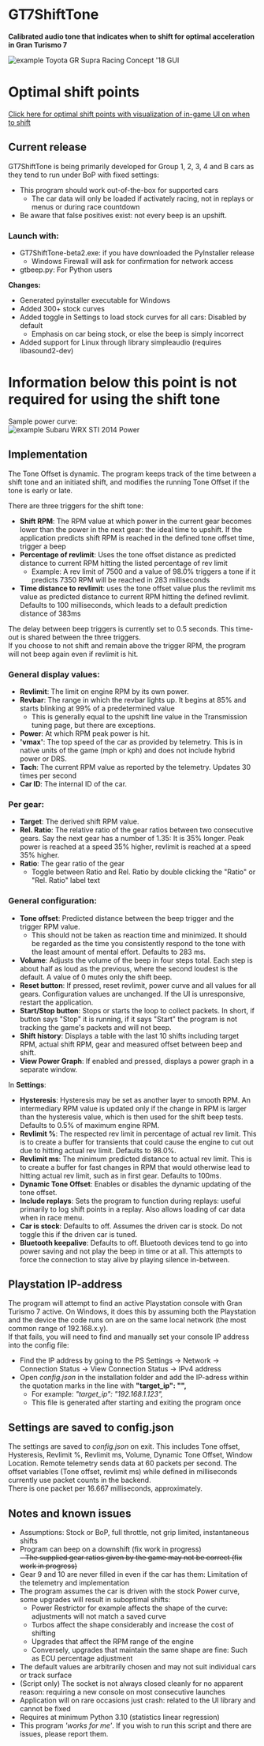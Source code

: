 # GT7ShiftTone

**Calibrated audio tone that indicates when to shift for optimal acceleration in Gran Turismo 7**

![example Toyota GR Supra Racing Concept '18 GUI](images/GUI-1.png)

# Optimal shift points
[Click here for optimal shift points with visualization of in-game UI on when to shift](/plots)

## Current release

GT7ShiftTone is being primarily developed for Group 1, 2, 3, 4 and B cars as they tend to run under BoP with fixed settings:
- This program should work out-of-the-box for supported cars
  -  The car data will only be loaded if activately racing, not in replays or menus or during race countdown
- Be aware that false positives exist: not every beep is an upshift.

### Launch with:
- GT7ShiftTone-beta2.exe: if you have downloaded the PyInstaller release
  - Windows Firewall will ask for confirmation for network access
- gtbeep.py: For Python users  

**Changes:**  
- Generated pyinstaller executable for Windows
- Added 300+ stock curves
- Added toggle in Settings to load stock curves for all cars: Disabled by default
  - Emphasis on car being stock, or else the beep is simply incorrect
- Added support for Linux through library simpleaudio (requires libasound2-dev)

# Information below this point is not required for using the shift tone

Sample power curve:  
![example Subaru WRX STI 2014 Power](images/Power.png)
## Implementation

The Tone Offset is dynamic. The program keeps track of the time between a shift tone and an initiated shift, and modifies the running Tone Offset if the tone is early or late.

There are three triggers for the shift tone:
- **Shift RPM**: The RPM value at which power in the current gear becomes lower than the power in the next gear: the ideal time to upshift. If the application predicts shift RPM is reached in the defined tone offset time, trigger a beep
- **Percentage of revlimit**: Uses the tone offset distance as predicted distance to current RPM hitting the listed percentage of rev limit
  - Example: A rev limit of 7500 and a value of 98.0% triggers a tone if it predicts 7350 RPM will be reached in 283 milliseconds
- **Time distance to revlimit**: uses the tone offset value plus the revlimit ms value as predicted distance to current RPM hitting the defined revlimit. Defaults to 100 milliseconds, which leads to a default prediction distance of 383ms

The delay between beep triggers is currently set to 0.5 seconds. This time-out is shared between the three triggers.  
If you choose to not shift and remain above the trigger RPM, the program will not beep again even if revlimit is hit.

### General display values:

- **Revlimit**: The limit on engine RPM by its own power.
- **Revbar**: The range in which the revbar lights up. It begins at 85% and starts blinking at 99% of a predetermined value
  - This is generally equal to the upshift line value in the Transmission tuning page, but there are exceptions.
- **Power**: At which RPM peak power is hit.
- **'vmax'**: The top speed of the car as provided by telemetry. This is in native units of the game (mph or kph) and does not include hybrid power or DRS.
- **Tach**: The current RPM value as reported by the telemetry. Updates 30 times per second
- **Car ID**: The internal ID of the car.

### Per gear:

- **Target**: The derived shift RPM value.  
- **Rel. Ratio**: The relative ratio of the gear ratios between two consecutive gears.
Say the next gear has a number of 1.35: It is 35% longer. Peak power is reached at a speed 35% higher, revlimit is reached at a speed 35% higher.
- **Ratio**: The gear ratio of the gear
  - Toggle between Ratio and Rel. Ratio by double clicking the "Ratio" or "Rel. Ratio" label text

### General configuration:

- **Tone offset**: Predicted distance between the beep trigger and the trigger RPM value.
  - This should not be taken as reaction time and minimized. It should be regarded as the time you consistently respond to the tone with the least amount of mental effort. Defaults to 283 ms.
- **Volume**: Adjusts the volume of the beep in four steps total. Each step is about half as loud as the previous, where the second loudest is the default. A value of 0 mutes only the shift beep.
- **Reset button**: If pressed, reset revlimit, power curve and all values for all gears. Configuration values are unchanged. If the UI is unresponsive, restart the application.
- **Start/Stop button**: Stops or starts the loop to collect packets. In short, if button says "Stop" it is running, if it says "Start" the program is not tracking the game's packets and will not beep.
- **Shift history**: Displays a table with the last 10 shifts including target RPM, actual shift RPM, gear and measured offset between beep and shift.
- **View Power Graph**: If enabled and pressed, displays a power graph in a separate window.

In **Settings**:  
- **Hysteresis**: Hysteresis may be set as another layer to smooth RPM. An intermediary RPM value is updated only if the change in RPM is larger than the hysteresis value, which is then used for the shift beep tests. Defaults to 0.5% of maximum engine RPM.
- **Revlimit %**: The respected rev limit in percentage of actual rev limit. This is to create a buffer for transients that could cause the engine to cut out due to hitting actual rev limit. Defaults to 98.0%.
- **Revlimit ms**: The minimum predicted distance to actual rev limit. This is to create a buffer for fast changes in RPM that would otherwise lead to hitting actual rev limit, such as in first gear. Defaults to 100ms.
- **Dynamic Tone Offset**: Enables or disables the dynamic updating of the tone offset.
- **Include replays**: Sets the program to function during replays: useful primarily to log shift points in a replay. Also allows loading of car data when in race menu.
- **Car is stock**: Defaults to off. Assumes the driven car is stock. Do not toggle this if the driven car is tuned.
- **Bluetooth keepalive**: Defaults to off. Bluetooth devices tend to go into power saving and not play the beep in time or at all. This attempts to force the connection to stay alive by playing silence in-between.

## Playstation IP-address

The program will attempt to find an active Playstation console with Gran Turismo 7 active. On Windows, it does this by assuming both the Playstation and the device the code runs on are on the same local network (the most common range of 192.168.x.y).  
If that fails, you will need to find and manually set your console IP address into the config file:

- Find the IP address by going to the PS Settings -> Network -> Connection Status -> View Connection Status -> IPv4 address
- Open _config.json_ in the installation folder and add the IP-adress within the quotation marks in the line with **"target_ip": "",**
  - For example: _"target_ip": "192.168.1.123",_
  - This file is generated after starting and exiting the program once

## Settings are saved to config.json

The settings are saved to _config.json_ on exit. This includes Tone offset, Hysteresis, Revlimit %, Revlimit ms, Volume, Dynamic Tone Offset, Window Location.
Remote telemetry sends data at 60 packets per second. The offset variables (Tone offset, revlimit ms) while defined in milliseconds currently use packet counts in the backend.  
There is one packet per 16.667 milliseconds, approximately.

## Notes and known issues
- Assumptions: Stock or BoP, full throttle, not grip limited, instantaneous shifts
- Program can beep on a downshift (fix work in progress)  
~~- The supplied gear ratios given by the game may not be correct (fix work in progress)~~
- Gear 9 and 10 are never filled in even if the car has them: Limitation of the telemetry and implementation
- The program assumes the car is driven with the stock Power curve, some upgrades will result in suboptimal shifts:
  - Power Restrictor for example affects the shape of the curve: adjustments will not match a saved curve
  - Turbos affect the shape considerably and increase the cost of shifting
  - Upgrades that affect the RPM range of the engine
  - Conversely, upgrades that maintain the same shape are fine: Such as ECU percentage adjustment
- The default values are arbitrarily chosen and may not suit individual cars or track surface
- (Script only) The socket is not always closed cleanly for no apparent reason: requiring a new console on most consecutive launches
- Application will on rare occasions just crash: related to the UI library and cannot be fixed
- Requires at minimum Python 3.10 (statistics linear regression)
- This program _'works for me'_. If you wish to run this script and there are issues, please report them.





